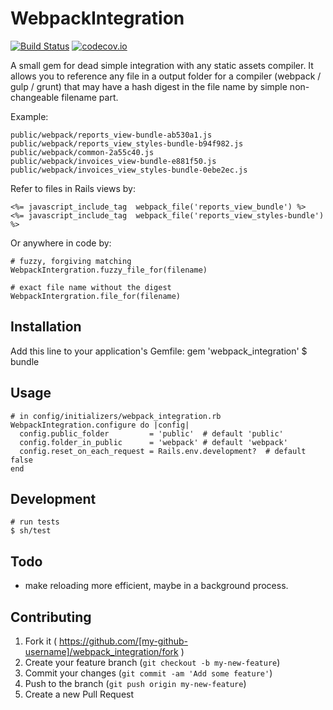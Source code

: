 # WebpackIntegration

[![Build Status](https://travis-ci.org/mindreframer/webpack_integration.svg?branch=master)](http://travis-ci.org/mindreframer/webpack_integration)
[![codecov.io](https://codecov.io/github/mindreframer/webpack_integration/coverage.svg?branch=master)](https://codecov.io/github/mindreframer/webpack_integration?branch=master)

A small gem for dead simple integration with any static assets compiler.
It allows you to reference any file in a output folder for a compiler (webpack / gulp / grunt) that may have a hash digest in the file name by simple non-changeable filename part.

Example:

    public/webpack/reports_view-bundle-ab530a1.js
    public/webpack/reports_view_styles-bundle-b94f982.js
    public/webpack/common-2a55c40.js
    public/webpack/invoices_view-bundle-e881f50.js
    public/webpack/invoices_view_styles-bundle-0ebe2ec.js


Refer to files in Rails views by:

    <%= javascript_include_tag  webpack_file('reports_view_bundle') %>
    <%= javascript_include_tag  webpack_file('reports_view_styles-bundle') %>


Or anywhere in code by:

    # fuzzy, forgiving matching
    WebpackIntergration.fuzzy_file_for(filename)

    # exact file name without the digest
    WebpackIntergration.file_for(filename)


## Installation

  Add this line to your application's Gemfile:
    gem 'webpack_integration'
    $ bundle


## Usage

    # in config/initializers/webpack_integration.rb
    WebpackIntegration.configure do |config|
      config.public_folder         = 'public'  # default 'public'
      config.folder_in_public      = 'webpack' # default 'webpack'
      config.reset_on_each_request = Rails.env.development?  # default false
    end


## Development
    # run tests
    $ sh/test

## Todo
  - make reloading more efficient, maybe in a background process.

## Contributing

1. Fork it ( https://github.com/[my-github-username]/webpack_integration/fork )
2. Create your feature branch (`git checkout -b my-new-feature`)
3. Commit your changes (`git commit -am 'Add some feature'`)
4. Push to the branch (`git push origin my-new-feature`)
5. Create a new Pull Request
